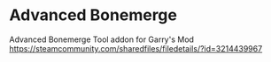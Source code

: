 # Advanced Bonemerge
Advanced Bonemerge Tool addon for Garry's Mod
https://steamcommunity.com/sharedfiles/filedetails/?id=3214439967
